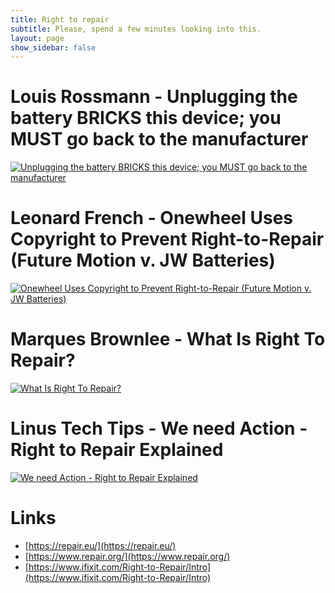 ```yaml
---
title: Right to repair
subtitle: Please, spend a few minutes looking into this.
layout: page
show_sidebar: false
---
```


# Louis Rossmann - Unplugging the battery BRICKS this device; you MUST go back to the manufacturer

[![Unplugging the battery BRICKS this device; you MUST go back to the manufacturer](https://img.youtube.com/vi/KGzDCnjgUbc/0.jpg)](https://www.youtube.com/watch?v=KGzDCnjgUbc "Unplugging the battery BRICKS this device; you MUST go back to the manufacturer")

# Leonard French - Onewheel Uses Copyright to Prevent Right-to-Repair (Future Motion v. JW Batteries)

[![Onewheel Uses Copyright to Prevent Right-to-Repair (Future Motion v. JW Batteries)](https://img.youtube.com/vi/PcHLCxmSvBQ/0.jpg)](https://www.youtube.com/watch?v=PcHLCxmSvBQ "Onewheel Uses Copyright to Prevent Right-to-Repair (Future Motion v. JW Batteries)")

# Marques Brownlee - What Is Right To Repair?

[![What Is Right To Repair?](https://img.youtube.com/vi/RTbrXiIzUt4/0.jpg)](https://www.youtube.com/watch?v=RTbrXiIzUt4 "What Is Right To Repair?")

# Linus Tech Tips - We need Action - Right to Repair Explained

[![We need Action - Right to Repair Explained](https://img.youtube.com/vi/nvVafMi0l68/0.jpg)](https://www.youtube.com/watch?v=nvVafMi0l68 "We need Action - Right to Repair Explained")

# Links

* [https://repair.eu/](https://repair.eu/)
* [https://www.repair.org/](https://www.repair.org/)
* [https://www.ifixit.com/Right-to-Repair/Intro](https://www.ifixit.com/Right-to-Repair/Intro)
